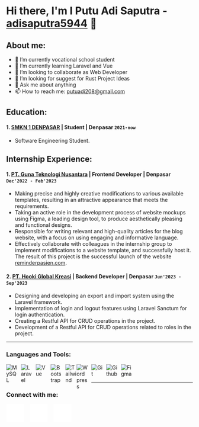# Hi there, I'm I Putu Adi Saputra - [adisaputra5944](https://www.instagram.com/adisaputra5944/) 👋
## About me:
- 🔭 I’m currently vocational school student
- 🌱 I’m currently learning Laravel and Vue
- 👯 I’m looking to collaborate as Web Developer
- 🤔 I’m looking for suggest for Rust Project Ideas
- 💬 Ask me about anything
- 📫 How to reach me: putuadi208@gmail.com

## Education:

#### 1. [SMKN 1 DENPASAR](https://www.smkn1denpasar.sch.id/) | Student | Denpasar `2021-now`
   - Software Engineering Student.

## Internship Experience:
#### 1. [PT. Guna Teknologi Nusantara](https://redsystem.id/) | Frontend Developer | Denpasar `Dec'2022 - Feb'2023`
   - Making precise and highly creative modifications to various available templates, resulting in an attractive appearance that meets the requirements.
   - Taking an active role in the development process of website mockups using Figma, a leading design tool, to produce aesthetically pleasing and functional designs.
   - Responsible for writing relevant and high-quality articles for the blog website, with a focus on using engaging and informative language.
   - Effectively collaborate with colleagues in the internship group to implement modifications to a website template, and successfully host it. The result of this project is the successful launch of the website [reminderpasien.com](https://reminderpasien.com/).
#### 2. [PT. Hooki Global Kreasi](https://hookigroup.com/) | Backend Developer | Denpasar `Jun'2023 - Sep'2023`
   - Designing and developing an export and import system using the Laravel framework.
   - Implementation of login and logout features using Laravel Sanctum for login authentication.
   - Creating a Restful API for CRUD operations in the project.
   - Development of a Restful API for CRUD operations related to roles in the project.
---

### Languages and Tools:

[<img align="left" alt="MySQL" width="30px" src="https://cdn.jsdelivr.net/gh/devicons/devicon/icons/mysql/mysql-original.svg" style="padding-right:10px;" />][webdev]
[<img align="left" alt="Laravel" width="30px" src="https://upload.wikimedia.org/wikipedia/commons/thumb/9/9a/Laravel.svg/1969px-Laravel.svg.png" style="padding-right:10px;" />][webdev]
[<img align="left" alt="Vue" width="30px" src="https://upload.wikimedia.org/wikipedia/commons/thumb/9/95/Vue.js_Logo_2.svg/2367px-Vue.js_Logo_2.svg.png" style="padding-right:10px;" />][webdev]
[<img align="left" alt="Bootstrap" width="30px" src="https://upload.wikimedia.org/wikipedia/commons/thumb/b/b2/Bootstrap_logo.svg/1280px-Bootstrap_logo.svg.png" style="padding-right:10px;" />][webdev]
[<img align="left" alt="Tailwind" width="30px" src="https://avatars.githubusercontent.com/u/67109815?s=280&v=4" style="padding-right:0px;" />][webdev]
[<img align="left" alt="Wordpress" width="30px" src="https://upload.wikimedia.org/wikipedia/commons/9/93/Wordpress_Blue_logo.png" style="padding-right:10px;" />][webdev]
[<img align="left" alt="Git" width="30px" src="https://git-scm.com/images/logos/downloads/Git-Icon-1788C.png" style="padding-right:10px;" />][webdev]
[<img align="left" alt="Github" width="30px" src="https://cdn-icons-png.flaticon.com/512/25/25231.png" style="padding-right:10px;" />][webdev]
[<img align="left" alt="Figma" width="30px" src="https://upload.wikimedia.org/wikipedia/commons/thumb/3/33/Figma-logo.svg/1667px-Figma-logo.svg.png" style="padding-right:10px;" />][webdev]

<br />
<br />

---
### Connect with me:

[![website](./img/globe-dark.svg)](http://adisaputra.lovestoblog.com/)
&nbsp;&nbsp;
[![website](./img/github-dark.svg)](https://github.com/adisaputra0/)
&nbsp;&nbsp;
[![website](./img/instagram-dark.svg)](https://www.instagram.com/adisaputra5944/)



[webdev]: https://github.com/adisaputra0/
